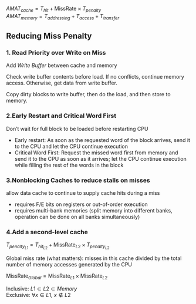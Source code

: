 $AMAT_{cache}=T_{hit}+\text{MissRate}\times T_{penalty}$  
$AMAT_{memory}=T_{addressing}+T_{access}+T_{transfer}$

## Reducing Miss Penalty
### 1. Read Priority over Write on Miss
Add *Write Buffer* between cache and memory

Check write buffer contents before load. If no conflicts, continue memory access. Otherwise, get data from write buffer. 

Copy dirty blocks to write buffer, then do the load, and then store to memory.

### 2.Early Restart and Critical Word First

Don’t wait for full block to be loaded before restarting CPU
- Early restart: As soon as the requested word of the block arrives, send it to the CPU and let the CPU continue execution
- Critical Word First: Request the missed word first from memory and send it to the CPU as soon as it arrives; let the CPU continue execution while filling the rest of the words in the block

### 3.Nonblocking Caches to reduce stalls on misses

allow data cache to continue to supply cache hits during a miss
- requires F/E bits on registers or out-of-order execution
- requires multi-bank memories (split memory into different banks, operation can be done on all banks simultaneously)

### 4.Add a second-level cache
$T_{penalty_{L1}}=T_{hit_{L2}}+ \text{MissRate}_{L2}\times T_{penalty_{L2}}$

Global miss rate (what matters): misses in this cache divided by the total number of memory accesses generated by the CPU

$\text{MissRate}_{Global}=\text{MissRate}_{L1}\times\text{MissRate}_{L2}$

Inclusive: $L1\subset L2\subset Memory$  
Exclusive: $\forall x\in L1,\ x\notin L2$